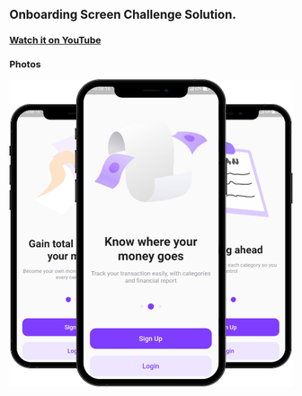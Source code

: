 ## Onboarding Screen Challenge Solution.

### [](https://github.com/abuanwar072/E-commerce-Complete-Flutter-UI#watch-it-on-youtube)[Watch it on YouTube](https://youtube.com/playlist?list=PLxUBb2A_UUy8OlaNZpS2mfL8xpHcnd_Af)

### [](https://github.com/abuanwar072/E-commerce-Complete-Flutter-UI#photos)Photos
[![Preview](https://raw.githubusercontent.com/A1K2S3/flutter_onboarding/main/screenshots/main_image.png)](https://raw.githubusercontent.com/A1K2S3/flutter_onboarding/main/screenshots/main_image.png)
